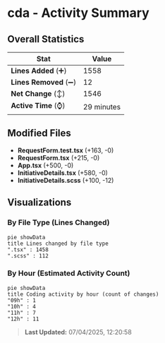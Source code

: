 # cda - Activity Summary 

## Overall Statistics

| Stat                   | Value                                                             |
| ---------------------- | ----------------------------------------------------------------- |
| **Lines Added** (➕)   | 1558                                          |
| **Lines Removed** (➖) | 12                                        |
| **Net Change** (↕)    | 1546                |
| **Active Time** (⌚)   | 29 minutes |


## Modified Files
- **RequestForm.test.tsx** (+163, -0)
- **RequestForm.tsx** (+215, -0)
- **App.tsx** (+500, -0)
- **InitiativeDetails.tsx** (+580, -0)
- **InitiativeDetails.scss** (+100, -12)

## Visualizations

### By File Type (Lines Changed)

```mermaid
pie showData
title Lines changed by file type
".tsx" : 1458
".scss" : 112
```

### By Hour (Estimated Activity Count)

```mermaid
pie showData
title Coding activity by hour (count of changes)
"09h" : 1
"10h" : 4
"11h" : 7
"12h" : 11
```


> **Last Updated:** 07/04/2025, 12:20:58